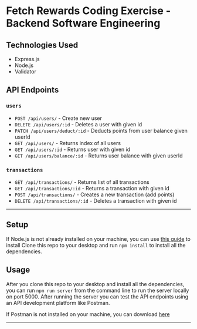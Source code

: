 # Fetch Rewards Coding Exercise - Backend Software Engineering

## Technologies Used

  * Express.js
  * Node.js
  * Validator

## API Endpoints
### `users`
* `POST /api/users/` - Create new user
* `DELETE /api/users/:id` - Deletes a user with given id
* `PATCH /api/users/deduct/:id` - Deducts points from user balance given userId
* `GET /api/users/` - Returns index of all users
* `GET /api/users/:id` - Returns user with given id
* `GET /api/users/balance/:id` - Returns user balance with given userId
### `transactions`
* `GET /api/transactions/` - Returns list of all transactions
* `GET /api/transactions/:id` - Returns a transaction with given id
* `POST /api/transactions/` - Creates a new transaction (add points)
* `DELETE /api/transactions/:id` - Deletes a transaction with given id

---

## Setup
If Node.js is not already installed on your machine, you can use [this guide](https://nodejs.org/en/download/package-manager/) to install
Clone this repo to your desktop and run `npm install` to install all the dependencies.

## Usage
After you clone this repo to your desktop and install all the dependencies, you can run `npm run server` from the command line to run the server locally on port 5000. After running the server you can test the API endpoints using an API development platform like Postman.

If Postman is not installed on your machine, you can download [here](https://www.postman.com/downloads/)

---

